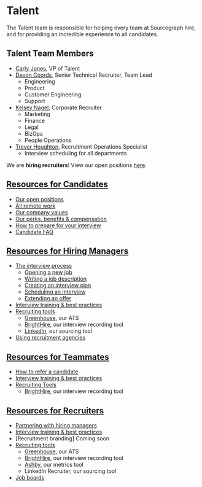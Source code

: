# Talent

The Talent team is responsible for helping every team at Sourcegraph hire, and for providing an incredible experience to all candidates. 

## Talent Team Members
- [Carly Jones](../company/team/index.md#carly-jones-she-her), VP of Talent
- [Devon Coords](../../company/team/index.md#devon-coords-she-her), Senior Technical Recruiter, Team Lead 
   - Engineering
   - Product
   - Customer Engineering
   - Support
- [Kelsey Nagel](../../company/team/index.md#kelsey-nagel-she-her), Corporate Recruiter
   - Marketing
   - Finance
   - Legal
   - BizOps
   - People Operations
- [Trevor Houghton](../../company/team/index.md#trevor-houghton-he-him), Recruitment Operations Specialist
   - Interview scheduling for all departments
   
We are **hiring recruiters**!  View our open positions [here](https://boards.greenhouse.io/sourcegraph91).

## [Resources for Candidates](https://about.sourcegraph.com/handbook/talent/resources_for_candidates)

- [Our open positions](https://about.sourcegraph.com/handbook/talent/resources_for_candidates#how-to-apply)
- [All remote work](https://about.sourcegraph.com/handbook/talent/resources_for_candidates#all-remote-work)
- [Our company values](https://about.sourcegraph.com/handbook/talent/resources_for_candidates#our-company-values)
- [Our perks, benefits & compensation](https://about.sourcegraph.com/handbook/talent/resources_for_candidates#benefits-and-perks)
- [How to prepare for your interview](https://about.sourcegraph.com/handbook/talent/how_to_prepare_for_candidates)
- [Candidate FAQ](https://about.sourcegraph.com/handbook/talent/resources_for_candidates#candidate-faq)  

## [Resources for Hiring Managers](https://about.sourcegraph.com/handbook/talent/resources_for_hiring_managers)

- [The interview process](https://about.sourcegraph.com/handbook/talent/resources_for_hiring_managers)
   - [Opening a new job](https://about.sourcegraph.com/handbook/talent/resources_for_hiring_managers)
   - [Writing a job description](https://about.sourcegraph.com/handbook/talent/resources_for_hiring_managers)
   - [Creating an interview plan](https://about.sourcegraph.com/handbook/talent/resources_for_hiring_managers)
   - [Scheduling an interview](https://about.sourcegraph.com/handbook/talent/resources_for_hiring_managers)
   - [Extending an offer](https://about.sourcegraph.com/handbook/talent/resources_for_hiring_managers)
- [Interview training & best practices](https://about.sourcegraph.com/handbook/talent/interview_training) 
- [Recruiting tools](https://about.sourcegraph.com/handbook/talent/hiring#recruiting-tools)
   - [Greenhouse](https://about.sourcegraph.com/handbook/talent/hiring/guide_to_using_greenhouse), our ATS
   - [BrightHire](https://about.sourcegraph.com/handbook/talent/hiring/guide_to_using_brighthire#guide-to-using-brighthire), our interview recording tool
   - [LinkedIn](https://about.sourcegraph.com/handbook/talent/hiring/linkedin), our sourcing tool
- [Using recruitment agencies](https://about.sourcegraph.com/handbook/talent/hiring)

## [Resources for Teammates](https://about.sourcegraph.com/handbook/talent/resources_for_teammates) 

- [How to refer a candidate](https://about.sourcegraph.com/handbook/talent/hiring#making-a-referral) 
- [Interview training & best practices](https://about.sourcegraph.com/handbook/talent/interview_training)
- [Recruiting Tools](https://about.sourcegraph.com/handbook/talent/hiring#recruiting-tools) 
   - [BrightHire](https://about.sourcegraph.com/handbook/talent/hiring/guide_to_using_brighthire#guide-to-using-brighthire), our interview recording tool

## [Resources for Recruiters](https://about.sourcegraph.com/handbook/talent/resources_for_recruiters)

- [Partnering with hiring managers](https://about.sourcegraph.com/handbook/talent/resources_for_recruiters)
- [Interview training & best practices](https://about.sourcegraph.com/handbook/talent/interview_training)
- [Recruitment branding] Coming soon
- [Recruiting tools](https://about.sourcegraph.com/handbook/talent/hiring#recruiting-tools)
   - [Greenhouse](https://about.sourcegraph.com/handbook/talent/hiring/guide_to_using_greenhouse), our ATS
   - [BrightHire](https://about.sourcegraph.com/handbook/talent/hiring/guide_to_using_brighthire#guide-to-using-brighthire), our interview recording tool
   - [Ashby](https://app.ashbyhq.com/access), our metrics tool
   - LinkedIn Recruiter, our sourcing tool
 - [Job boards](https://about.sourcegraph.com/handbook/talent/hiring/job_boards)

